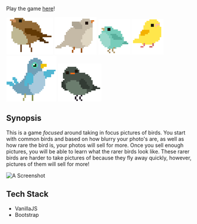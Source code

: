 Play the game [here](https://alex0blackwell.github.io/pages/birdWatch/index.html "Bird Watch Game")!

![](css/imgs/brownBird.gif "Pumped!") ![](css/imgs/whiteBird.gif "Woo Bird Game!") ![](css/imgs/blueBird.gif "Take Some Bird Pics!") ![](css/imgs/yellowBird.gif "Bet you can't unlock me!") ![](css/imgs/darkBlueBird.gif "I won't stop dancing!") ![](css/imgs/greenBird.gif "Look at my knees!")

## Synopsis
This is a game *focused* around taking in focus pictures of birds.
You start with common birds and based on how blurry your photo's are, as well as how rare the bird is, your photos will sell for more. Once you sell enough pictures, you will be able to learn what the rarer birds look like. These rarer birds are harder to take pictures of because they fly away quickly, however, pictures of them will sell for more!

![A Screenshot](https://alex0blackwell.github.io/img/portfolio/birdWatch.png "Screenshot")

## Tech Stack
- VanillaJS
- Bootstrap
